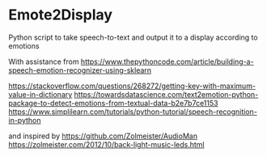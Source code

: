 # Emote2Display
Python script to take speech-to-text and output it to a display according to emotions

With assistance from
https://www.thepythoncode.com/article/building-a-speech-emotion-recognizer-using-sklearn

https://stackoverflow.com/questions/268272/getting-key-with-maximum-value-in-dictionary
https://towardsdatascience.com/text2emotion-python-package-to-detect-emotions-from-textual-data-b2e7b7ce1153
https://www.simplilearn.com/tutorials/python-tutorial/speech-recognition-in-python

and inspired by
https://github.com/Zolmeister/AudioMan
https://zolmeister.com/2012/10/back-light-music-leds.html